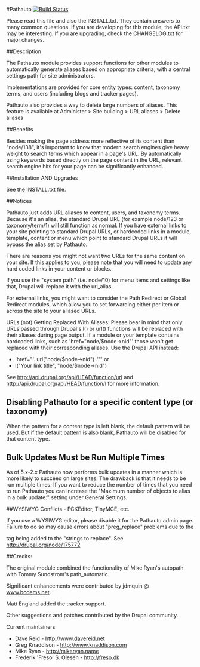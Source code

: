 #Pathauto [![Build Status](https://travis-ci.org/md-systems/pathauto.svg?branch=8.x-1.x)](https://travis-ci.org/md-systems/pathauto)

Please read this file and also the INSTALL.txt.
They contain answers to many common questions.
If you are developing for this module, the API.txt may be interesting.
If you are upgrading, check the CHANGELOG.txt for major changes.

##Description

The Pathauto module provides support functions for other modules to
automatically generate aliases based on appropriate criteria, with a
central settings path for site administrators.

Implementations are provided for core entity types: content, taxonomy terms,
and users (including blogs and tracker pages).

Pathauto also provides a way to delete large numbers of aliases.  This feature
is available at  Administer > Site building > URL aliases > Delete aliases

##Benefits

Besides making the page address more reflective of its content than
"node/138", it's important to know that modern search engines give
heavy weight to search terms which appear in a page's URL. By
automatically using keywords based directly on the page content in the URL,
relevant search engine hits for your page can be significantly
enhanced.

##Installation AND Upgrades

See the INSTALL.txt file.

##Notices

Pathauto just adds URL aliases to content, users, and taxonomy terms.
Because it's an alias, the standard Drupal URL (for example node/123 or
taxonomy/term/1) will still function as normal.  If you have external links
to your site pointing to standard Drupal URLs, or hardcoded links in a module,
template, content or menu which point to standard Drupal URLs it will bypass
the alias set by Pathauto.

There are reasons you might not want two URLs for the same content on your
site. If this applies to you, please note that you will need to update any
hard coded links in your content or blocks.

If you use the "system path" (i.e. node/10) for menu items and settings like
that, Drupal will replace it with the url_alias.

For external links, you might want to consider the Path Redirect or
Global Redirect modules, which allow you to set forwarding either per item or
across the site to your aliased URLs.

URLs (not) Getting Replaced With Aliases:
Please bear in mind that only URLs passed through Drupal's l() or url()
functions will be replaced with their aliases during page output. If a module
or your template contains hardcoded links, such as 'href="node/$node->nid"'
those won't get replaced with their corresponding aliases. Use the
Drupal API instead:

* 'href="'. url("node/$node->nid") .'"' or
* l("Your link title", "node/$node->nid")

See http://api.drupal.org/api/HEAD/function/url and
http://api.drupal.org/api/HEAD/function/l for more information.

## Disabling Pathauto for a specific content type (or taxonomy)

When the pattern for a content type is left blank, the default pattern will be
used. But if the default pattern is also blank, Pathauto will be disabled
for that content type.

## Bulk Updates Must be Run Multiple Times

As of 5.x-2.x Pathauto now performs bulk updates in a manner which is more
likely to succeed on large sites.  The drawback is that it needs to be run
multiple times.  If you want to reduce the number of times that you need to
run Pathauto you can increase the "Maximum number of objects to alias in a
bulk update:" setting under General Settings.

##WYSIWYG Conflicts - FCKEditor, TinyMCE, etc.

If you use a WYSIWYG editor, please disable it for the Pathauto admin page.
Failure to do so may cause errors about "preg_replace" problems due to the <p>
tag being added to the "strings to replace".  See http://drupal.org/node/175772

##Credits:

The original module combined the functionality of Mike Ryan's autopath with
Tommy Sundstrom's path_automatic.

Significant enhancements were contributed by jdmquin @ www.bcdems.net.

Matt England added the tracker support.

Other suggestions and patches contributed by the Drupal community.

Current maintainers:

- Dave Reid - http://www.davereid.net
- Greg Knaddison - http://www.knaddison.com
- Mike Ryan - http://mikeryan.name
- Frederik 'Freso' S. Olesen - http://freso.dk
